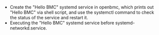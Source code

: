 * Create the "Hello BMC" systemd service in openbmc, which prints out "Hello BMC" via shell script, and use the systemctl command to check the status of the service and restart it.
* Executing the "Hello BMC" systemd service before systemd-networkd.service.